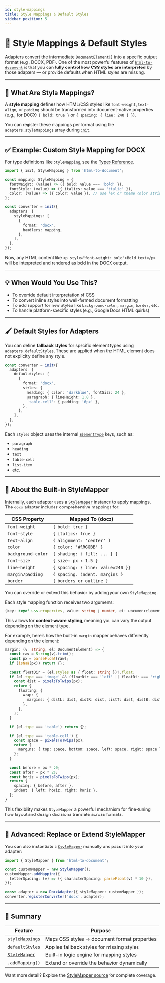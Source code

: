 ```yaml
---
id: style-mappings
title: Style Mappings & Default Styles
sidebar_position: 5
---
```


# 🎨 Style Mappings & Default Styles

Adapters convert the intermediate [`DocumentElement[]`](./types) into a specific output format (e.g., DOCX, PDF). One of the most powerful features of [`html-to-document`](./html-to-document) is that you can **fully control how CSS styles are interpreted** by those adapters — or provide defaults when HTML styles are missing.

---

## 🔧 What Are Style Mappings?

A **style mapping** defines how HTML/CSS styles like `font-weight`, `text-align`, or `padding` should be transformed into document-native properties (e.g., for DOCX: `{ bold: true }` or `{ spacing: { line: 240 } }`).

You can register these mappings per format using the `adapters.styleMappings` array during [`init`](./html-to-document).

---

## ✅ Example: Custom Style Mapping for DOCX

For type definitions like `StyleMapping`, see the [Types Reference](./types).

```ts
import { init, StyleMapping } from 'html-to-document';

const mapping: StyleMapping = {
  fontWeight: (value) => ({ bold: value === 'bold' }),
  fontStyle: (value) => ({ italics: value === 'italic' }),
  color: (value) => ({ color: value }), // use hex or theme color string
};

const converter = init({
  adapters: {
    styleMappings: [
      {
        format: 'docx',
        handlers: mapping,
      },
    ],
  },
});
```

Now, any HTML content like `<p style="font-weight: bold">Bold text</p>` will be interpreted and rendered as bold in the DOCX output.

---

## 💡 When Would You Use This?

- To override default interpretation of CSS
- To convert inline styles into well-formed document formatting
- To add support for new styles like `background-color`, `margin`, `border`, etc.
- To handle platform-specific styles (e.g., Google Docs HTML quirks)

---

## 🖌️ Default Styles for Adapters

You can define **fallback styles** for specific element types using `adapters.defaultStyles`. These are applied when the HTML element does not explicitly define any style.

```ts
const converter = init({
  adapters: {
    defaultStyles: [
      {
        format: 'docx',
        styles: {
          heading: { color: 'darkblue', fontSize: 24 },
          paragraph: { lineHeight: 1.8 },
          'table-cell': { padding: '6px' },
        },
      },
    ],
  },
});
```

Each `styles` object uses the internal [`ElementType`](./types#document-elements) keys, such as:
- `paragraph`
- `heading`
- `text`
- `table-cell`
- `list-item`
- etc.

---

## 🧠 About the Built-in StyleMapper

Internally, each adapter uses a [`StyleMapper`](./types) instance to apply mappings. The `docx` adapter includes comprehensive mappings for:

| CSS Property         | Mapped To (docx)                 |
|----------------------|----------------------------------|
| `font-weight`        | `{ bold: true }`                 |
| `font-style`         | `{ italics: true }`              |
| `text-align`         | `{ alignment: 'center' }`        |
| `color`              | `{ color: '#RRGGBB' }`           |
| `background-color`   | `{ shading: { fill: ... } }`     |
| `font-size`          | `{ size: px × 1.5 }`             |
| `line-height`        | `{ spacing: { line: value×240 }}`|
| `margin/padding`     | `{ spacing, indent, margins }`   |
| `border`             | `{ borders or outline }`         |

You can override or extend this behavior by adding your own `StyleMapping`.

Each style mapping function receives two arguments:

```ts
(key: keyof CSS.Properties, value: string | number, el: DocumentElement) => object
```

This allows for **context-aware styling**, meaning you can vary the output depending on the element type.

For example, here’s how the built-in `margin` mapper behaves differently depending on the element:

```ts
margin: (v: string, el: DocumentElement) => {
  const raw = String(v).trim();
  const px = parseFloat(raw);
  if (isNaN(px)) return {};

  const floatDir = (el.styles as { float: string })?.float;
  if (el.type === 'image' && (floatDir === 'left' || floatDir === 'right')) {
    const dist = pixelsToTwips(px);
    return {
      floating: {
        wrap: {
          margins: { distL: dist, distR: dist, distT: dist, distB: dist },
        },
      },
    };
  }

  if (el.type === 'table') return {};

  if (el.type === 'table-cell') {
    const space = pixelsToTwips(px);
    return {
      margins: { top: space, bottom: space, left: space, right: space },
    };
  }

  const before = px * 20;
  const after = px * 20;
  const horiz = pixelsToTwips(px);
  return {
    spacing: { before, after },
    indent: { left: horiz, right: horiz },
  };
}
```

This flexibility makes `StyleMapper` a powerful mechanism for fine-tuning how layout and design decisions translate across formats.

---

## 🧱 Advanced: Replace or Extend StyleMapper

You can also instantiate a [`StyleMapper`](./types) manually and pass it into your adapter:

```ts
import { StyleMapper } from 'html-to-document';

const customMapper = new StyleMapper();
customMapper.addMapping({
  letterSpacing: (v) => ({ characterSpacing: parseFloat(v) * 10 }),
});

const adapter = new DocxAdapter({ styleMapper: customMapper });
converter.registerConverter('docx', adapter);
```

---

## 📝 Summary

| Feature             | Purpose                                        |
|---------------------|------------------------------------------------|
| `styleMappings`     | Maps CSS styles → document format properties   |
| `defaultStyles`     | Applies fallback styles for missing styles     |
| [`StyleMapper`](./types)       | Built-in logic engine for mapping styles       |
| `.addMapping()`     | Extend or override the behavior dynamically    |

Want more detail? Explore the [StyleMapper source](https://github.com/ChipiKaf/html-to-document/blob/main/src/core/style.mapper.ts) for complete coverage.